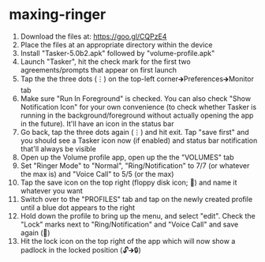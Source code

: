 # maxing-ringer

1. Download the files at: https://goo.gl/CQPzE4
2. Place the files at an appropriate directory within the device
3. Install "Tasker-5.0b2.apk" followed by "volume-profile.apk"
4. Launch "Tasker", hit the check mark for the first two agreements/prompts that appear on first launch
5. Tap the the three dots (⋮) on the top-left corner🡲Preferences🡲Monitor tab
6. Make sure "Run In Foreground" is checked. You can also check "Show Notification Icon" for your own convenience (to check whether Tasker is running in the background/foreground without actually opening the app in the future). It'll have an icon in the status bar
7. Go back, tap the three dots again (⋮) and hit exit. Tap "save first" and you should see a Tasker icon now (if enabled) and status bar notification that'll always be visible
8. Open up the Volume profile app, open up the the "VOLUMES" tab
9. Set "Ringer Mode" to "Normal", "Ring/Notification" to 7/7 (or whatever the max is) and "Voice Call" to 5/5 (or the max)
10. Tap the save icon on the top right (floppy disk icon; 💾) and name it whatever you want
11. Switch over to the "PROFILES" tab and tap on the newly created profile until a blue dot appears to the right 
12. Hold down the profile to bring up the menu, and select "edit". Check the "Lock" marks next to "Ring/Notification" and "Voice Call" and save again (💾)
13. Hit the lock icon on the top right of the app which will now show a padlock in the locked position (🔓🡲🔒)